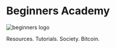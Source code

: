 # Beginners Academy

![beginners logo](https://user-images.githubusercontent.com/25995735/34575259-0f571732-f148-11e7-9fde-75e3d3ac8b95.png)


Resources. Tutorials. Society. Bitcoin.
